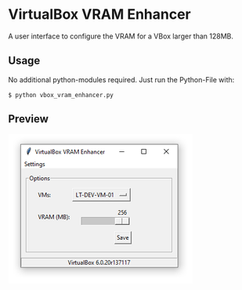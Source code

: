 # VirtualBox VRAM Enhancer
A user interface to configure the VRAM for a VBox larger than 128MB.

## Usage
No additional python-modules required. Just run the Python-File with:

```
$ python vbox_vram_enhancer.py
```

## Preview
![](https://github.com/laurence-trippen/VirtualBox-VRAM-Enhancer/blob/master/Preview/vboxvramenhancer_preview.png?raw=true)
